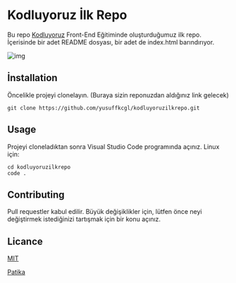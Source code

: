 # Kodluyoruz İlk Repo
Bu repo [Kodluyoruz](https://www.kodluyoruz.org) Front-End Eğitiminde oluşturduğumuz ilk repo. İçerisinde bir adet README dosyası, bir adet de index.html barındırıyor.

![img](https://resmim.net/cdn/2022/08/07/yMrvK.png)



## İnstallation
 Öncelikle projeyi clonelayın. (Buraya sizin reponuzdan aldığınız link gelecek)

    git clone https://github.com/yusuffkcgl/kodluyoruzilkrepo.git 

## Usage 
Projeyi cloneladıktan sonra Visual Studio Code programında açınız.
Linux için:

    cd kodluyoruzilkrepo
    code .

## Contributing 
Pull requestler kabul edilir. Büyük değişiklikler için, lütfen önce neyi değiştirmek istediğinizi tartışmak için bir konu açınız.


## Licance
[MIT](https://choosealicense.com/licenses/mit/)

[Patika](www.patika.dev)
